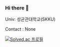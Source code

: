 ### Hi there 👋

<!--
**lemontriv/lemontriv** is a ✨ _special_ ✨ repository because its `README.md` (this file) appears on your GitHub profile.

Here are some ideas to get you started:

- 🔭 I’m currently working on ...
- 🌱 I’m currently learning ...
- 👯 I’m looking to collaborate on ...
- 🤔 I’m looking for help with ...
- 💬 Ask me about ...
- 
- 😄 Pronouns: ...
- ⚡ Fun fact: ...
-->
Univ: 성균관대학교(SKKU)

Contact : None

[![Solved.ac 프로필](http://mazassumnida.wtf/api/generate_badge?boj=gsdgsdgh)](https://solved.ac/gsdgsdgh)
